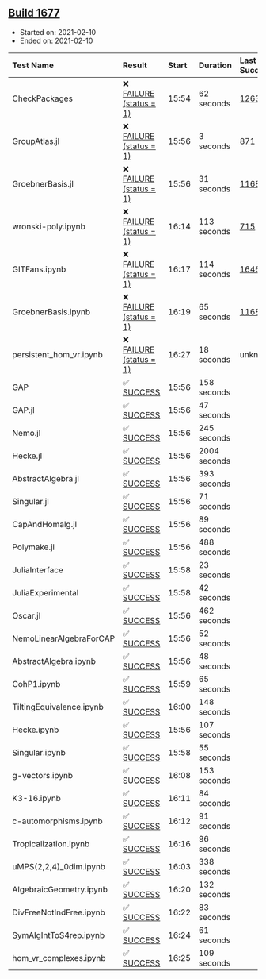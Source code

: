 ## [Build 1677](https://oscarci.mathematik.uni-kl.de/job/oscar-stable/1677/)

* Started on: 2021-02-10
* Ended on: 2021-02-10

| Test Name    | Result | Start | Duration | Last Success | First Failure |
|:-------------|:-------|:------|:---------|:-------------|:--------------|
| CheckPackages | ❌ [FAILURE (status = 1)](https://oscarci.mathematik.uni-kl.de/job/oscar-stable/1677/artifact/logs/build-1677/CheckPackages.log) | 15:54 | 62 seconds | [1263](https://oscarci.mathematik.uni-kl.de/job/oscar-stable/1263/) | [1264](https://oscarci.mathematik.uni-kl.de/job/oscar-stable/1264/) |
| GroupAtlas.jl | ❌ [FAILURE (status = 1)](https://oscarci.mathematik.uni-kl.de/job/oscar-stable/1677/artifact/logs/build-1677/GroupAtlas.jl.log) | 15:56 | 3 seconds | [871](https://oscarci.mathematik.uni-kl.de/job/oscar-stable/871/) | [872](https://oscarci.mathematik.uni-kl.de/job/oscar-stable/872/) |
| GroebnerBasis.jl | ❌ [FAILURE (status = 1)](https://oscarci.mathematik.uni-kl.de/job/oscar-stable/1677/artifact/logs/build-1677/GroebnerBasis.jl.log) | 15:56 | 31 seconds | [1168](https://oscarci.mathematik.uni-kl.de/job/oscar-stable/1168/) | [1169](https://oscarci.mathematik.uni-kl.de/job/oscar-stable/1169/) |
| wronski-poly.ipynb | ❌ [FAILURE (status = 1)](https://oscarci.mathematik.uni-kl.de/job/oscar-stable/1677/artifact/logs/build-1677/wronski-poly.ipynb.log) | 16:14 | 113 seconds | [715](https://oscarci.mathematik.uni-kl.de/job/oscar-stable/715/) | [716](https://oscarci.mathematik.uni-kl.de/job/oscar-stable/716/) |
| GITFans.ipynb | ❌ [FAILURE (status = 1)](https://oscarci.mathematik.uni-kl.de/job/oscar-stable/1677/artifact/logs/build-1677/GITFans.ipynb.log) | 16:17 | 114 seconds | [1646](https://oscarci.mathematik.uni-kl.de/job/oscar-stable/1646/) | [1647](https://oscarci.mathematik.uni-kl.de/job/oscar-stable/1647/) |
| GroebnerBasis.ipynb | ❌ [FAILURE (status = 1)](https://oscarci.mathematik.uni-kl.de/job/oscar-stable/1677/artifact/logs/build-1677/GroebnerBasis.ipynb.log) | 16:19 | 65 seconds | [1168](https://oscarci.mathematik.uni-kl.de/job/oscar-stable/1168/) | [1169](https://oscarci.mathematik.uni-kl.de/job/oscar-stable/1169/) |
| persistent_hom_vr.ipynb | ❌ [FAILURE (status = 1)](https://oscarci.mathematik.uni-kl.de/job/oscar-stable/1677/artifact/logs/build-1677/persistent_hom_vr.ipynb.log) | 16:27 | 18 seconds | unknown | unknown |
| GAP | ✅ [SUCCESS](https://oscarci.mathematik.uni-kl.de/job/oscar-stable/1677/artifact/logs/build-1677/GAP.log) | 15:56 | 158 seconds |  |  |
| GAP.jl | ✅ [SUCCESS](https://oscarci.mathematik.uni-kl.de/job/oscar-stable/1677/artifact/logs/build-1677/GAP.jl.log) | 15:56 | 47 seconds |  |  |
| Nemo.jl | ✅ [SUCCESS](https://oscarci.mathematik.uni-kl.de/job/oscar-stable/1677/artifact/logs/build-1677/Nemo.jl.log) | 15:56 | 245 seconds |  |  |
| Hecke.jl | ✅ [SUCCESS](https://oscarci.mathematik.uni-kl.de/job/oscar-stable/1677/artifact/logs/build-1677/Hecke.jl.log) | 15:56 | 2004 seconds |  |  |
| AbstractAlgebra.jl | ✅ [SUCCESS](https://oscarci.mathematik.uni-kl.de/job/oscar-stable/1677/artifact/logs/build-1677/AbstractAlgebra.jl.log) | 15:56 | 393 seconds |  |  |
| Singular.jl | ✅ [SUCCESS](https://oscarci.mathematik.uni-kl.de/job/oscar-stable/1677/artifact/logs/build-1677/Singular.jl.log) | 15:56 | 71 seconds |  |  |
| CapAndHomalg.jl | ✅ [SUCCESS](https://oscarci.mathematik.uni-kl.de/job/oscar-stable/1677/artifact/logs/build-1677/CapAndHomalg.jl.log) | 15:56 | 89 seconds |  |  |
| Polymake.jl | ✅ [SUCCESS](https://oscarci.mathematik.uni-kl.de/job/oscar-stable/1677/artifact/logs/build-1677/Polymake.jl.log) | 15:56 | 488 seconds |  |  |
| JuliaInterface | ✅ [SUCCESS](https://oscarci.mathematik.uni-kl.de/job/oscar-stable/1677/artifact/logs/build-1677/JuliaInterface.log) | 15:58 | 23 seconds |  |  |
| JuliaExperimental | ✅ [SUCCESS](https://oscarci.mathematik.uni-kl.de/job/oscar-stable/1677/artifact/logs/build-1677/JuliaExperimental.log) | 15:58 | 42 seconds |  |  |
| Oscar.jl | ✅ [SUCCESS](https://oscarci.mathematik.uni-kl.de/job/oscar-stable/1677/artifact/logs/build-1677/Oscar.jl.log) | 15:56 | 462 seconds |  |  |
| NemoLinearAlgebraForCAP | ✅ [SUCCESS](https://oscarci.mathematik.uni-kl.de/job/oscar-stable/1677/artifact/logs/build-1677/NemoLinearAlgebraForCAP.log) | 15:56 | 52 seconds |  |  |
| AbstractAlgebra.ipynb | ✅ [SUCCESS](https://oscarci.mathematik.uni-kl.de/job/oscar-stable/1677/artifact/logs/build-1677/AbstractAlgebra.ipynb.log) | 15:56 | 48 seconds |  |  |
| CohP1.ipynb | ✅ [SUCCESS](https://oscarci.mathematik.uni-kl.de/job/oscar-stable/1677/artifact/logs/build-1677/CohP1.ipynb.log) | 15:59 | 65 seconds |  |  |
| TiltingEquivalence.ipynb | ✅ [SUCCESS](https://oscarci.mathematik.uni-kl.de/job/oscar-stable/1677/artifact/logs/build-1677/TiltingEquivalence.ipynb.log) | 16:00 | 148 seconds |  |  |
| Hecke.ipynb | ✅ [SUCCESS](https://oscarci.mathematik.uni-kl.de/job/oscar-stable/1677/artifact/logs/build-1677/Hecke.ipynb.log) | 15:56 | 107 seconds |  |  |
| Singular.ipynb | ✅ [SUCCESS](https://oscarci.mathematik.uni-kl.de/job/oscar-stable/1677/artifact/logs/build-1677/Singular.ipynb.log) | 15:58 | 55 seconds |  |  |
| g-vectors.ipynb | ✅ [SUCCESS](https://oscarci.mathematik.uni-kl.de/job/oscar-stable/1677/artifact/logs/build-1677/g-vectors.ipynb.log) | 16:08 | 153 seconds |  |  |
| K3-16.ipynb | ✅ [SUCCESS](https://oscarci.mathematik.uni-kl.de/job/oscar-stable/1677/artifact/logs/build-1677/K3-16.ipynb.log) | 16:11 | 84 seconds |  |  |
| c-automorphisms.ipynb | ✅ [SUCCESS](https://oscarci.mathematik.uni-kl.de/job/oscar-stable/1677/artifact/logs/build-1677/c-automorphisms.ipynb.log) | 16:12 | 91 seconds |  |  |
| Tropicalization.ipynb | ✅ [SUCCESS](https://oscarci.mathematik.uni-kl.de/job/oscar-stable/1677/artifact/logs/build-1677/Tropicalization.ipynb.log) | 16:16 | 96 seconds |  |  |
| uMPS(2,2,4)_0dim.ipynb | ✅ [SUCCESS](https://oscarci.mathematik.uni-kl.de/job/oscar-stable/1677/artifact/logs/build-1677/uMPS-2-2-4-_0dim.ipynb.log) | 16:03 | 338 seconds |  |  |
| AlgebraicGeometry.ipynb | ✅ [SUCCESS](https://oscarci.mathematik.uni-kl.de/job/oscar-stable/1677/artifact/logs/build-1677/AlgebraicGeometry.ipynb.log) | 16:20 | 132 seconds |  |  |
| DivFreeNotIndFree.ipynb | ✅ [SUCCESS](https://oscarci.mathematik.uni-kl.de/job/oscar-stable/1677/artifact/logs/build-1677/DivFreeNotIndFree.ipynb.log) | 16:22 | 83 seconds |  |  |
| SymAlgIntToS4rep.ipynb | ✅ [SUCCESS](https://oscarci.mathematik.uni-kl.de/job/oscar-stable/1677/artifact/logs/build-1677/SymAlgIntToS4rep.ipynb.log) | 16:24 | 61 seconds |  |  |
| hom_vr_complexes.ipynb | ✅ [SUCCESS](https://oscarci.mathematik.uni-kl.de/job/oscar-stable/1677/artifact/logs/build-1677/hom_vr_complexes.ipynb.log) | 16:25 | 109 seconds |  |  |
